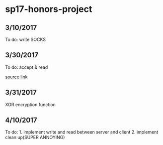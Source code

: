 # sp17-honors-project
## 3/10/2017
To do: write SOCKS

## 3/30/2017
To do: accept & read  

[source link](https://github.com/isayme/socks5/blob/master/src/socks5/socks5.c)

## 3/31/2017
XOR encryption function

## 4/10/2017
To do: 1. implement write and read between server and client
       2. implement clean up(SUPER ANNOYING)

